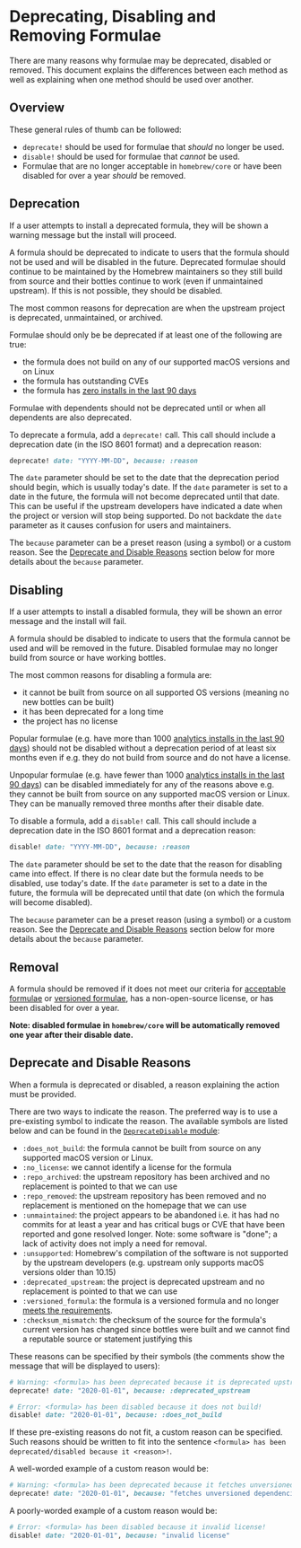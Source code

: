 # Deprecating, Disabling and Removing Formulae

There are many reasons why formulae may be deprecated, disabled or removed. This document explains the differences between each method as well as explaining when one method should be used over another.

## Overview

These general rules of thumb can be followed:

- `deprecate!` should be used for formulae that _should_ no longer be used.
- `disable!` should be used for formulae that _cannot_ be used.
- Formulae that are no longer acceptable in `homebrew/core` or have been disabled for over a year _should_ be removed.

## Deprecation

If a user attempts to install a deprecated formula, they will be shown a warning message but the install will proceed.

A formula should be deprecated to indicate to users that the formula should not be used and will be disabled in the future. Deprecated formulae should continue to be maintained by the Homebrew maintainers so they still build from source and their bottles continue to work (even if unmaintained upstream). If this is not possible, they should be disabled.

The most common reasons for deprecation are when the upstream project is deprecated, unmaintained, or archived.

Formulae should only be be deprecated if at least one of the following are true:

- the formula does not build on any of our supported macOS versions and on Linux
- the formula has outstanding CVEs
- the formula has [zero installs in the last 90 days](https://formulae.brew.sh/analytics/install/90d/)

Formulae with dependents should not be deprecated until or when all dependents are also deprecated.

To deprecate a formula, add a `deprecate!` call. This call should include a deprecation date (in the ISO 8601 format) and a deprecation reason:

```ruby
deprecate! date: "YYYY-MM-DD", because: :reason
```

The `date` parameter should be set to the date that the deprecation period should begin, which is usually today's date. If the `date` parameter is set to a date in the future, the formula will not become deprecated until that date. This can be useful if the upstream developers have indicated a date when the project or version will stop being supported. Do not backdate the `date` parameter as it causes confusion for users and maintainers.

The `because` parameter can be a preset reason (using a symbol) or a custom reason. See the [Deprecate and Disable Reasons](#deprecate-and-disable-reasons) section below for more details about the `because` parameter.

## Disabling

If a user attempts to install a disabled formula, they will be shown an error message and the install will fail.

A formula should be disabled to indicate to users that the formula cannot be used and will be removed in the future. Disabled formulae may no longer build from source or have working bottles.

The most common reasons for disabling a formula are:

- it cannot be built from source on all supported OS versions (meaning no new bottles can be built)
- it has been deprecated for a long time
- the project has no license

Popular formulae (e.g. have more than 1000 [analytics installs in the last 90 days](https://formulae.brew.sh/analytics/install/90d/)) should not be disabled without a deprecation period of at least six months even if e.g. they do not build from source and do not have a license.

Unpopular formulae (e.g. have fewer than 1000 [analytics installs in the last 90 days](https://formulae.brew.sh/analytics/install/90d/)) can be disabled immediately for any of the reasons above e.g. they cannot be built from source on any supported macOS version or Linux.
They can be manually removed three months after their disable date.

To disable a formula, add a `disable!` call. This call should include a deprecation date in the ISO 8601 format and a deprecation reason:

```ruby
disable! date: "YYYY-MM-DD", because: :reason
```

The `date` parameter should be set to the date that the reason for disabling came into effect. If there is no clear date but the formula needs to be disabled, use today's date. If the `date` parameter is set to a date in the future, the formula will be deprecated until that date (on which the formula will become disabled).

The `because` parameter can be a preset reason (using a symbol) or a custom reason. See the [Deprecate and Disable Reasons](#deprecate-and-disable-reasons) section below for more details about the `because` parameter.

## Removal

A formula should be removed if it does not meet our criteria for [acceptable formulae](Acceptable-Formulae.md) or [versioned formulae](Versions.md), has a non-open-source license, or has been disabled for over a year.

**Note: disabled formulae in `homebrew/core` will be automatically removed one year after their disable date.**

## Deprecate and Disable Reasons

When a formula is deprecated or disabled, a reason explaining the action must be provided.

There are two ways to indicate the reason. The preferred way is to use a pre-existing symbol to indicate the reason. The available symbols are listed below and can be found in the [`DeprecateDisable` module](https://github.com/Homebrew/brew/blob/master/Library/Homebrew/deprecate_disable.rb):

- `:does_not_build`: the formula cannot be built from source on any supported macOS version or Linux.
- `:no_license`: we cannot identify a license for the formula
- `:repo_archived`: the upstream repository has been archived and no replacement is pointed to that we can use
- `:repo_removed`: the upstream repository has been removed and no replacement is mentioned on the homepage that we can use
- `:unmaintained`: the project appears to be abandoned i.e. it has had no commits for at least a year and has critical bugs or CVE that have been reported and gone resolved longer. Note: some software is "done"; a lack of activity does not imply a need for removal.
- `:unsupported`: Homebrew's compilation of the software is not supported by the upstream developers (e.g. upstream only supports macOS versions older than 10.15)
- `:deprecated_upstream`: the project is deprecated upstream and no replacement is pointed to that we can use
- `:versioned_formula`: the formula is a versioned formula and no longer [meets the requirements](Versions.md).
- `:checksum_mismatch`: the checksum of the source for the formula's current version has changed since bottles were built and we cannot find a reputable source or statement justifying this

These reasons can be specified by their symbols (the comments show the message that will be displayed to users):

```ruby
# Warning: <formula> has been deprecated because it is deprecated upstream!
deprecate! date: "2020-01-01", because: :deprecated_upstream
```

```ruby
# Error: <formula> has been disabled because it does not build!
disable! date: "2020-01-01", because: :does_not_build
```

If these pre-existing reasons do not fit, a custom reason can be specified. Such reasons should be written to fit into the sentence `<formula> has been deprecated/disabled because it <reason>!`.

A well-worded example of a custom reason would be:

```ruby
# Warning: <formula> has been deprecated because it fetches unversioned dependencies at runtime!
deprecate! date: "2020-01-01", because: "fetches unversioned dependencies at runtime"
```

A poorly-worded example of a custom reason would be:

```ruby
# Error: <formula> has been disabled because it invalid license!
disable! date: "2020-01-01", because: "invalid license"
```
